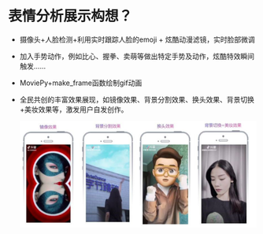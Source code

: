 # 表情分析展示构想？

* 摄像头+人脸检测+利用实时跟踪人脸的emoji + 炫酷动漫滤镜，实时脸部微调

* 加入手势动作，例如比心、握拳、卖萌等做出特定手势及动作，炫酷特效瞬间触发......

* MoviePy+make_frame函数绘制gif动画

* 全民共创的丰富效果展现，如镜像效果、背景分割效果、换头效果、背景切换+美妆效果等，激发用户自发创作。

   ![phone](https://github.com/wenslingwzl/Come-on/blob/master/%E5%AD%A6%E4%B9%A0%E7%AC%94%E8%AE%B0/%E5%AE%9E%E4%B9%A0%E8%B0%83%E7%A0%94%E8%AE%B0%E5%BD%95/picture/%E4%B8%B0%E5%AF%8C%E6%95%88%E6%9E%9C.png)
